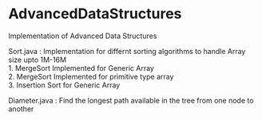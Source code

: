 # AdvancedDataStructures
Implementation of Advanced Data Structures

Sort.java : Implementation for differnt sorting algorithms to handle Array size upto 1M-16M                                               
            1. MergeSort Implemented for Generic Array                                                         
            2. MergeSort Implemented for primitive type array                                                                             
            3. Insertion Sort for Generic Array
            
Diameter.java : Find the longest path available in the tree from one node to another
